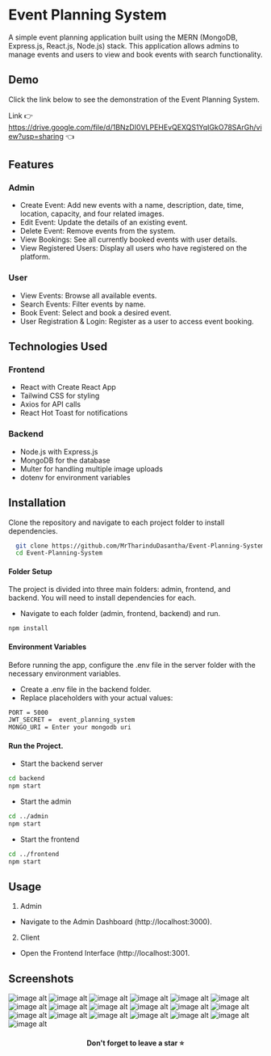 # Event Planning System

A simple event planning application built using the MERN (MongoDB, Express.js, React.js, Node.js) stack. This application allows admins to manage events and users to view and book events with search functionality.


## Demo

Click the link below to see the demonstration of the Event Planning System.

Link 👉 https://drive.google.com/file/d/1BNzDI0VLPEHEvQEXQS1YqIGkO78SArGh/view?usp=sharing 👈


## Features

### Admin
- Create Event: Add new events with a name, description, date, time, location, capacity, and four related images.
- Edit Event: Update the details of an existing event.
- Delete Event: Remove events from the system.
- View Bookings: See all currently booked events with user details.
- View Registered Users: Display all users who have registered on the platform.

### User
- View Events: Browse all available events.
- Search Events: Filter events by name.
- Book Event: Select and book a desired event.
- User Registration & Login: Register as a user to access event booking.


## Technologies Used

### Frontend
- React with Create React App
- Tailwind CSS for styling
- Axios for API calls
- React Hot Toast for notifications

### Backend
- Node.js with Express.js
- MongoDB for the database
- Multer for handling multiple image uploads
- dotenv for environment variables


## Installation

Clone the repository and navigate to each project folder to install dependencies.
```bash
  git clone https://github.com/MrTharinduDasantha/Event-Planning-System.git
  cd Event-Planning-System
```
#### Folder Setup
The project is divided into three main folders: admin, frontend, and backend. You will need to install dependencies for each.
- Navigate to each folder (admin, frontend, backend) and run.
```bash
npm install
```
#### Environment Variables
Before running the app, configure the .env file in the server folder with the necessary environment variables.
- Create a .env file in the backend folder.
- Replace placeholders with your actual values:
```bash
PORT = 5000
JWT_SECRET =  event_planning_system
MONGO_URI = Enter your mongodb uri
```
#### Run the Project.
- Start the backend server
```bash
cd backend
npm start
```
- Start the admin
```bash
cd ../admin
npm start
```
- Start the frontend
```bash
cd ../frontend
npm start
```


## Usage
1. Admin
- Navigate to the Admin Dashboard (http://localhost:3000).
2. Client
- Open the Frontend Interface (http://localhost:3001.


## Screenshots

![image alt](https://github.com/MrTharinduDasantha/Event-Planning-System/blob/26ee9504e3e2521872208203ea87d82ce3568e13/Img%20-%201.png)
![image alt](https://github.com/MrTharinduDasantha/Event-Planning-System/blob/26ee9504e3e2521872208203ea87d82ce3568e13/Img%20-%202.png)
![image alt](https://github.com/MrTharinduDasantha/Event-Planning-System/blob/26ee9504e3e2521872208203ea87d82ce3568e13/Img%20-%203.png)
![image alt](https://github.com/MrTharinduDasantha/Event-Planning-System/blob/26ee9504e3e2521872208203ea87d82ce3568e13/Img%20-%204.png)
![image alt](https://github.com/MrTharinduDasantha/Event-Planning-System/blob/26ee9504e3e2521872208203ea87d82ce3568e13/Img%20-%205.png)
![image alt](https://github.com/MrTharinduDasantha/Event-Planning-System/blob/26ee9504e3e2521872208203ea87d82ce3568e13/Img%20-%206.png)
![image alt](https://github.com/MrTharinduDasantha/Event-Planning-System/blob/26ee9504e3e2521872208203ea87d82ce3568e13/Img%20-%207.png)
![image alt](https://github.com/MrTharinduDasantha/Event-Planning-System/blob/26ee9504e3e2521872208203ea87d82ce3568e13/Img%20-%208.png)
![image alt](https://github.com/MrTharinduDasantha/Event-Planning-System/blob/26ee9504e3e2521872208203ea87d82ce3568e13/Img%20-%209.png)
![image alt](https://github.com/MrTharinduDasantha/Event-Planning-System/blob/26ee9504e3e2521872208203ea87d82ce3568e13/Img%20-%2010.png)
![image alt](https://github.com/MrTharinduDasantha/Event-Planning-System/blob/26ee9504e3e2521872208203ea87d82ce3568e13/Img%20-%2011.png)
![image alt](https://github.com/MrTharinduDasantha/Event-Planning-System/blob/26ee9504e3e2521872208203ea87d82ce3568e13/Img%20-%2012.png)
![image alt](https://github.com/MrTharinduDasantha/Event-Planning-System/blob/26ee9504e3e2521872208203ea87d82ce3568e13/Img%20-%2013.png)
![image alt](https://github.com/MrTharinduDasantha/Event-Planning-System/blob/26ee9504e3e2521872208203ea87d82ce3568e13/Img%20-%2014.png)
![image alt](https://github.com/MrTharinduDasantha/Event-Planning-System/blob/26ee9504e3e2521872208203ea87d82ce3568e13/Img%20-%2015.png)
![image alt](https://github.com/MrTharinduDasantha/Event-Planning-System/blob/26ee9504e3e2521872208203ea87d82ce3568e13/Img%20-%2016.png)
![image alt](https://github.com/MrTharinduDasantha/Event-Planning-System/blob/26ee9504e3e2521872208203ea87d82ce3568e13/Img%20-%2017.png)
![image alt](https://github.com/MrTharinduDasantha/Event-Planning-System/blob/26ee9504e3e2521872208203ea87d82ce3568e13/Img%20-%2018.png)
![image alt](https://github.com/MrTharinduDasantha/Event-Planning-System/blob/26ee9504e3e2521872208203ea87d82ce3568e13/Img%20-%2019.png)

<h4 align="center"> Don't forget to leave a star ⭐️ </h4>
